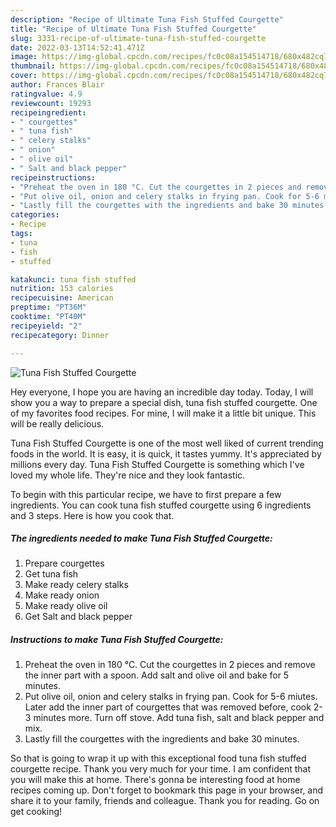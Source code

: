 ```yaml
---
description: "Recipe of Ultimate Tuna Fish Stuffed Courgette"
title: "Recipe of Ultimate Tuna Fish Stuffed Courgette"
slug: 3331-recipe-of-ultimate-tuna-fish-stuffed-courgette
date: 2022-03-13T14:52:41.471Z
image: https://img-global.cpcdn.com/recipes/fc0c08a154514718/680x482cq70/tuna-fish-stuffed-courgette-recipe-main-photo.jpg
thumbnail: https://img-global.cpcdn.com/recipes/fc0c08a154514718/680x482cq70/tuna-fish-stuffed-courgette-recipe-main-photo.jpg
cover: https://img-global.cpcdn.com/recipes/fc0c08a154514718/680x482cq70/tuna-fish-stuffed-courgette-recipe-main-photo.jpg
author: Frances Blair
ratingvalue: 4.9
reviewcount: 19293
recipeingredient:
- " courgettes"
- " tuna fish"
- " celery stalks"
- " onion"
- " olive oil"
- " Salt and black pepper"
recipeinstructions:
- "Preheat the oven in 180 °C. Cut the courgettes in 2 pieces and remove the inner part with a spoon. Add salt and olive oil and bake for 5 minutes."
- "Put olive oil, onion and celery stalks in frying pan. Cook for 5-6 miutes. Later add the inner part of courgettes that was removed before, cook 2-3 minutes more. Turn off stove. Add tuna fish, salt and black pepper and mix."
- "Lastly fill the courgettes with the ingredients and bake 30 minutes."
categories:
- Recipe
tags:
- tuna
- fish
- stuffed

katakunci: tuna fish stuffed 
nutrition: 153 calories
recipecuisine: American
preptime: "PT36M"
cooktime: "PT40M"
recipeyield: "2"
recipecategory: Dinner

---
```



![Tuna Fish Stuffed Courgette](https://img-global.cpcdn.com/recipes/fc0c08a154514718/680x482cq70/tuna-fish-stuffed-courgette-recipe-main-photo.jpg)

Hey everyone, I hope you are having an incredible day today. Today, I will show you a way to prepare a special dish, tuna fish stuffed courgette. One of my favorites food recipes. For mine, I will make it a little bit unique. This will be really delicious.

Tuna Fish Stuffed Courgette is one of the most well liked of current trending foods in the world. It is easy, it is quick, it tastes yummy. It's appreciated by millions every day. Tuna Fish Stuffed Courgette is something which I've loved my whole life. They're nice and they look fantastic.




To begin with this particular recipe, we have to first prepare a few ingredients. You can cook tuna fish stuffed courgette using 6 ingredients and 3 steps. Here is how you cook that.

<!--inarticleads1-->

##### The ingredients needed to make Tuna Fish Stuffed Courgette:

1. Prepare  courgettes
1. Get  tuna fish
1. Make ready  celery stalks
1. Make ready  onion
1. Make ready  olive oil
1. Get  Salt and black pepper




<!--inarticleads2-->

##### Instructions to make Tuna Fish Stuffed Courgette:

1. Preheat the oven in 180 °C. Cut the courgettes in 2 pieces and remove the inner part with a spoon. Add salt and olive oil and bake for 5 minutes.
1. Put olive oil, onion and celery stalks in frying pan. Cook for 5-6 miutes. Later add the inner part of courgettes that was removed before, cook 2-3 minutes more. Turn off stove. Add tuna fish, salt and black pepper and mix.
1. Lastly fill the courgettes with the ingredients and bake 30 minutes.




So that is going to wrap it up with this exceptional food tuna fish stuffed courgette recipe. Thank you very much for your time. I am confident that you will make this at home. There's gonna be interesting food at home recipes coming up. Don't forget to bookmark this page in your browser, and share it to your family, friends and colleague. Thank you for reading. Go on get cooking!
